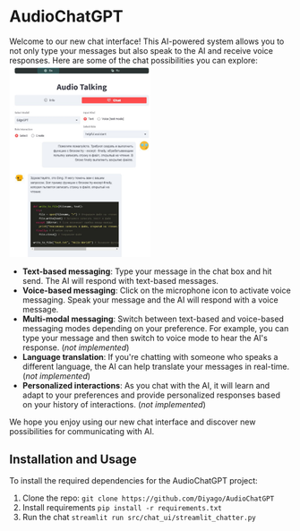 # AudioChatGPT

Welcome to our new chat interface! This AI-powered system allows you to not only type your messages but also speak to the AI and receive voice responses. Here are some of the chat possibilities you can explore:
<img src="src/chat_ui/assets/ui.png" alt="Streamlit Chat Interface" width="50%" />
- **Text-based messaging**: Type your message in the chat box and hit send. The AI will respond with text-based messages.
- **Voice-based messaging**: Click on the microphone icon to activate voice messaging. Speak your message and the AI will respond with a voice message.
- **Multi-modal messaging**: Switch between text-based and voice-based messaging modes depending on your preference. For example, you can type your message and then switch to voice mode to hear the AI's response. (_not implemented_)
- **Language translation**: If you're chatting with someone who speaks a different language, the AI can help translate your messages in real-time. (_not implemented_)
- **Personalized interactions**: As you chat with the AI, it will learn and adapt to your preferences and provide personalized responses based on your history of interactions. (_not implemented_)

We hope you enjoy using our new chat interface and discover new possibilities for communicating with AI.

## Installation and Usage

To install the required dependencies for the AudioChatGPT project:
1. Clone the repo: `git clone https://github.com/Diyago/AudioChatGPT`
2. Install requirements `pip install -r requirements.txt`
3. Run the chat `streamlit run src/chat_ui/streamlit_chatter.py`


 